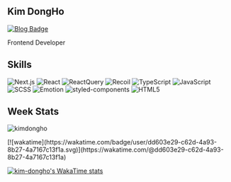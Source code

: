 ## Kim DongHo
[![Blog Badge](https://img.shields.io/badge/blog-web-blue?style=flat&link=https://dh-blog.vercel.app//)](https://dh-blog.vercel.app//) <p align='left'>Frontend Developer</p>

## Skills

<p align="left">
  <img src="https://img.shields.io/badge/Next.js-000000?style=for-the-badge&logo=nextdotjs&logoColor=white" alt="Next.js" />
  <img src="https://img.shields.io/badge/React-61DAFB?style=for-the-badge&logo=react&logoColor=black" alt="React" />
  <img src="https://img.shields.io/badge/-React%20Query-FF4154?style=for-the-badge&logo=react%20query&logoColor=white" alt="ReactQuery" />
  <img src="https://img.shields.io/badge/Recoil-3578E5?style=for-the-badge&logo=Recoil&logoColor=white" alt="Recoil" />
  <img src="https://img.shields.io/badge/TypeScript-007ACC?style=for-the-badge&logo=typescript&logoColor=white" alt="TypeScript" />
  <img src="https://img.shields.io/badge/JavaScript-F7DF1E?style=for-the-badge&logo=javascript&logoColor=black" alt="JavaScript" />
  <img src="https://img.shields.io/badge/SCSS-CC6699?style=for-the-badge&logo=sass&logoColor=white" alt="SCSS" />
  <img src="https://img.shields.io/badge/Emotion-C9655D?style=for-the-badge&logo=emotion&logoColor=white" alt="Emotion" />
  <img src="https://img.shields.io/badge/styled--components-DB7093?style=for-the-badge&logo=styled-components&logoColor=white" alt="styled-components" />
  <img src="https://img.shields.io/badge/HTML5-E34F26?style=for-the-badge&logo=html5&logoColor=white" alt="HTML5" />
</p>

## Week Stats
<p align=left> <img src=https://komarev.com/ghpvc/?username=kimdongho alt=kimdongho /> </p>
<!--START_SECTION:waka-->
[![wakatime](https://wakatime.com/badge/user/dd603e29-c62d-4a93-8b27-4a7167c13f1a.svg)](https://wakatime.com/@dd603e29-c62d-4a93-8b27-4a7167c13f1a)

[![kim-dongho's WakaTime stats](https://github-readme-stats.vercel.app/api/wakatime?username=KimDongHo)](https://github.com/anuraghazra/github-readme-stats)

<!--END_SECTION:waka-->
